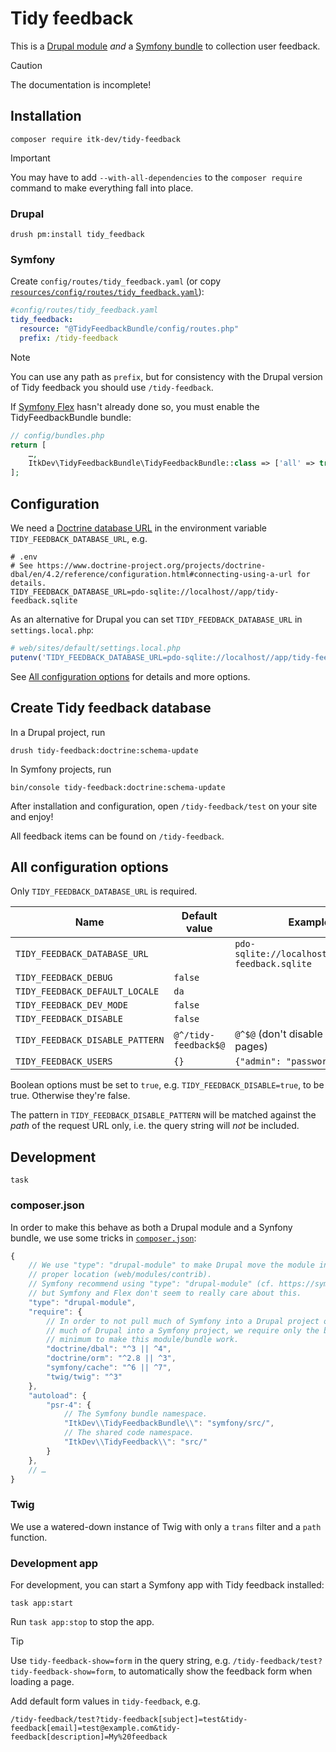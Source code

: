 # Tidy feedback

This is a [Drupal module](https://www.drupal.org/docs/user_guide/en/understanding-modules.html) *and* a [Symfony
bundle](https://symfony.com/doc/current/bundles.html) to collection user feedback.

> [!CAUTION]
> The documentation is incomplete!

## Installation

``` shell
composer require itk-dev/tidy-feedback
```

> [!IMPORTANT]
> You may have to add `--with-all-dependencies` to the `composer require` command to make everything fall into place.

### Drupal

``` shell
drush pm:install tidy_feedback
```

### Symfony

Create `config/routes/tidy_feedback.yaml` (or copy
[`resources/config/routes/tidy_feedback.yaml`](resources/config/routes/tidy_feedback.yaml)):

``` yaml
#config/routes/tidy_feedback.yaml
tidy_feedback:
  resource: "@TidyFeedbackBundle/config/routes.php"
  prefix: /tidy-feedback
```

> [!NOTE]
> You can use any path as `prefix`, but for consistency with the Drupal version of Tidy feedback you should use
> `/tidy-feedback`.

If [Symfony Flex](https://symfony.com/doc/current/setup/flex.html) hasn't already done so, you must enable the
TidyFeedbackBundle bundle:

``` php
// config/bundles.php
return [
    …,
    ItkDev\TidyFeedbackBundle\TidyFeedbackBundle::class => ['all' => true],
];
```

## Configuration

We need a [Doctrine database
URL](https://www.doctrine-project.org/projects/doctrine-dbal/en/4.2/reference/configuration.html#connecting-using-a-url)
in the environment variable `TIDY_FEEDBACK_DATABASE_URL`, e.g.

``` dotenv
# .env
# See https://www.doctrine-project.org/projects/doctrine-dbal/en/4.2/reference/configuration.html#connecting-using-a-url for details.
TIDY_FEEDBACK_DATABASE_URL=pdo-sqlite://localhost//app/tidy-feedback.sqlite
```

As an alternative for Drupal you can set `TIDY_FEEDBACK_DATABASE_URL` in `settings.local.php`:

``` php
# web/sites/default/settings.local.php
putenv('TIDY_FEEDBACK_DATABASE_URL=pdo-sqlite://localhost//app/tidy-feedback.sqlite');
```

See [All configuration options](#all-configuration-options) for details and more options.

## Create Tidy feedback database

In a Drupal project, run

``` shell
drush tidy-feedback:doctrine:schema-update

```

In Symfony projects, run

``` shell
bin/console tidy-feedback:doctrine:schema-update
```

After installation and configuration, open `/tidy-feedback/test` on your site and enjoy!

All feedback items can be found on `/tidy-feedback`.

## All configuration options

Only `TIDY_FEEDBACK_DATABASE_URL` is required.

| Name                            | Default value        | Example                                            |
|---------------------------------|----------------------|----------------------------------------------------|
| `TIDY_FEEDBACK_DATABASE_URL`    |                      | `pdo-sqlite://localhost//app/tidy-feedback.sqlite` |
| `TIDY_FEEDBACK_DEBUG`           | `false`              |                                                    |
| `TIDY_FEEDBACK_DEFAULT_LOCALE`  | `da`                 |                                                    |
| `TIDY_FEEDBACK_DEV_MODE`        | `false`              |                                                    |
| `TIDY_FEEDBACK_DISABLE`         | `false`              |                                                    |
| `TIDY_FEEDBACK_DISABLE_PATTERN` | `@^/tidy-feedback$@` | `@^$@` (don't disable on all pages)                |
| `TIDY_FEEDBACK_USERS`           | `{}`                 | `{"admin": "password"}`                            |

Boolean options must be set to `true`, e.g. `TIDY_FEEDBACK_DISABLE=true`, to be true. Otherwise they're false.

The pattern in `TIDY_FEEDBACK_DISABLE_PATTERN` will be matched against the *path* of the request URL only, i.e. the
query string will *not* be included.

## Development

``` shell
task
```

### composer.json

In order to make this behave as both a Drupal module and a Synfony bundle, we use some tricks in
[`composer.json`](./composer.json):

``` javascript annotate
{
    // We use "type": "drupal-module" to make Drupal move the module into the
    // proper location (web/modules/contrib).
    // Symfony recommend using "type": "drupal-module" (cf. https://symfony.com/doc/current/bundles/best_practices.html#installation),
    // but Symfony and Flex don't seem to really care about this.
    "type": "drupal-module",
    "require": {
        // In order to not pull much of Symfony into a Drupal project or (worse)
        // much of Drupal into a Symfony project, we require only the bare
        // minimum to make this module/bundle work.
        "doctrine/dbal": "^3 || ^4",
        "doctrine/orm": "^2.8 || ^3",
        "symfony/cache": "^6 || ^7",
        "twig/twig": "^3"
    },
    "autoload": {
        "psr-4": {
            // The Symfony bundle namespace.
            "ItkDev\\TidyFeedbackBundle\\": "symfony/src/",
            // The shared code namespace.
            "ItkDev\\TidyFeedback\\": "src/"
        }
    },
    // …
}
```

### Twig

We use a watered-down instance of Twig with only a `trans` filter and a `path` function.

### Development app

For development, you can start a Symfony app with Tidy feedback installed:

``` shell
task app:start
```

Run `task app:stop` to stop the app.

> [!TIP]
> Use `tidy-feedback-show=form` in the query string, e.g. `/tidy-feedback/test?tidy-feedback-show=form`, to
> automatically show the feedback form when loading a page.
>
> Add default form values in `tidy-feedback`, e.g.
>
> ``` plain
> /tidy-feedback/test?tidy-feedback[subject]=test&tidy-feedback[email]=test@example.com&tidy-feedback[description]=My%20feedback
> ```
